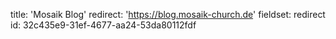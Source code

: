 title: 'Mosaik Blog'
redirect: 'https://blog.mosaik-church.de'
fieldset: redirect
id: 32c435e9-31ef-4677-aa24-53da80112fdf
